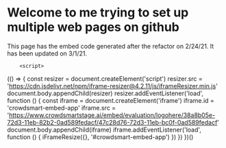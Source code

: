 # Welcome to me trying to set up multiple web pages on github
<head>
<html>
<body>
<p>
This page has the embed code generated after the refactor on 2/24/21. It has been updated on 3/1/21.</p>


        <script>
  (() => {
    const resizer = document.createElement('script')
    resizer.src = 'https://cdn.jsdelivr.net/npm/iframe-resizer@4.2.11/js/iframeResizer.min.js'
    document.body.appendChild(resizer)
    resizer.addEventListener('load', function () {
      const iframe = document.createElement('iframe')
      iframe.id = 'crowdsmart-embed-app'
      iframe.src = 'https://www.crowdsmartstage.ai/embed/evaluation/logohere/38a8b05e-72d3-11eb-82b2-0ad589fedacf/47c28d76-72d3-11eb-bc0f-0ad589fedacf'
      document.body.appendChild(iframe)
      iframe.addEventListener('load', function () {
        iFrameResize({}, '#crowdsmart-embed-app')
      })
    })
  })()
</script>
        <style>
  #crowdsmart-embed-app {
    background: transparent;
    border: none;
    bottom: 0;
    max-height: 100vh;
    max-width: 100vw;
    position: fixed;
    right: 0;
    width: 420px;
  }
</style>
      
